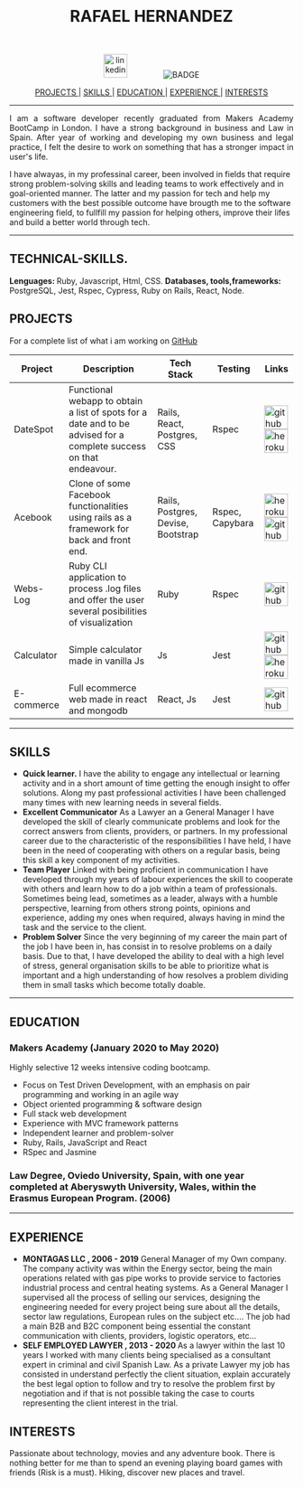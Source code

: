  <br>

<h1 align="center">RAFAEL HERNANDEZ</h1>

<br>

<p align="center">
  <a href="https://www.linkedin.com/in/rafael-hernandez-garcia-82705baa/">
    <img src="./images/Linkedin_Logo.png" alt="linkedin" hspace="30" height="42" width="42"></a>
  <img src="https://img.shields.io/badge/Ready-for%20Develop!-blue" alt="BADGE" hspace="30">
</p>

<div align="center">

[ PROJECTS ](#projects) |
[ SKILLS ](#skills) |
[ EDUCATION ](#education) |
[ EXPERIENCE ](#experience) |
[ INTERESTS ](#interests)

</div>

***
<p align = "justify">I am a software developer recently graduated from Makers Academy BootCamp in London. I have a strong background in business and Law in Spain. After year of working and developing my own business and legal practice, I felt the desire to work on something that has a stronger impact in user's life.
</p>

<p align ="jusfify">I have alwayas, in my professinal career, been involved in fields that require strong problem-solving skills and leading teams to work effectively and in goal-oriented manner. The latter and my passion for tech and help my customers with the best possible outcome have brougth me to the software engineering field, to fullfill my passion for helping others, improve their lifes and build a better world through tech.
</p>


***

## TECHNICAL-SKILLS.

<strong>Lenguages: </strong> Ruby, Javascript, Html, CSS.
<strong>Databases, tools,frameworks: </strong> PostgreSQL, Jest, Rspec, Cypress, Ruby on Rails, React, Node.


## PROJECTS
For a complete list of what i am working on [GitHub](https://github.com/rafahg)


Project | Description | Tech Stack | Testing | Links
--- | --- | --- | --- | ---
DateSpot | Functional webapp to obtain a list of spots for a date and to be advised for a complete success on that endeavour. | Rails, React, Postgres, CSS | Rspec | <a href="https://github.com/rafahg/travel-final-project"><img alt="github" src="./images/Github_Logo.png" height="42" width="42"> </a><a href="https://datespot-app.herokuapp.com/"><img alt="heroku" src="./images/Heroku_Logo.png" height="42" width="42"> </a>
Acebook | Clone of some Facebook functionalities using rails as a framework for back and front end. | Rails, Postgres, Devise, Bootstrap | Rspec, Capybara | <a href="https://the-undefined-method.herokuapp.com/users/sign_in"><img alt="heroku" src="./images/Heroku_Logo.png" height="42" width="42"> </a><a href="https://github.com/rafahg/acebook-theUndefinedMethod"><img alt="github" src="./images/Github_Logo.png" height="42" width="42"> </a>
Webs-Log |Ruby CLI application to process .log files and offer the user several posibilities of visualization | Ruby | Rspec | <a href="https://github.com/rafahg/Ruby-app-Backend"><img alt="github" src="./images/Github_Logo.png" height="42" width="42"> </a>
Calculator |Simple calculator made in vanilla Js| Js | Jest | <a href="https://github.com/rafahg/calculator-project"><img alt="github" src="./images/Github_Logo.png" height="42" width="42"> </a><a href="https://rafahg.github.io/calculator-project/"><img alt="heroku" src="./images/Github_Logo.png" height="42" width="42"> </a>
E-commerce |Full ecommerce web made in react and mongodb| React, Js | Jest | <a href="https://github.com/dariathompson/pro-rate"><img alt="github" src="./images/Github_Logo.png" height="42" width="42"> </a>


***

## SKILLS

- <b>Quick learner.</b>
I have the ability to engage any intellectual or learning activity and in a short amount of time getting the enough insight to offer solutions. Along my past professional activities I have been challenged many times with new learning needs in several fields.
- <b>Excellent Communicator</b>
As a Lawyer an a General Manager I have developed the skill of clearly communicate problems and look for the correct answers from clients, providers, or partners. In my professional career due to the characteristic of the responsibilities I have held, I have been in the need of cooperating with others on a regular basis, being this skill a key component of my activities.
- <b>Team Player</b>
Linked with being proficient in communication I have developed through my years of labour experiences the skill to cooperate with others and learn how to do a job within a team of professionals. Sometimes being lead, sometimes as a leader, always with a humble perspective, learning from others strong points, opinions and experience, adding my ones when required, always having in mind the task and the service to the client.
- <b>Problem Solver</b>
Since the very beginning of my career the main part of the job I have been in, has consist in to resolve problems on a daily basis. Due to that, I have developed the ability to deal with a high level of stress, general organisation skills to be able to prioritize what is important and a high understanding of how resolves a problem dividing them in small tasks which become totally doable.
***

## EDUCATION

### Makers Academy (January 2020 to May 2020)

Highly selective 12 weeks intensive coding bootcamp.

- Focus on Test Driven Development, with an emphasis on pair programming and working in an agile way
- Object oriented programming & software design
- Full stack web development
- Experience with MVC framework patterns
- Independent learner and problem-solver
- Ruby, Rails, JavaScript and React
- RSpec and Jasmine

### Law Degree, Oviedo University, Spain, with one year completed at Aberyswyth University, Wales, within the Erasmus European Program. (2006)
***

## EXPERIENCE

-  <b>MONTAGAS LLC , 2006 - 2019</b>
General Manager of my Own company. The company activity was within the Energy sector, being the main operations related with gas pipe works to provide service to factories industrial process and central heating systems. As a General Manager I supervised all the process of selling our services, designing the engineering needed for every project being sure about all the details, sector law regulations, European rules on the subject etc....
The job had a main B2B and B2C component being essential the constant communication with clients, providers, logistic operators, etc...
-  <b> SELF EMPLOYED LAWYER , 2013 - 2020 </b>
As a lawyer within the last 10 years I worked with many clients being specialised as a consultant expert in criminal and civil Spanish Law. As a private Lawyer my job has consisted in understand perfectly the client situation, explain accurately the best legal option to follow and try to resolve the problem first by negotiation and if that is not possible taking the case to courts representing the client interest in the trial.

## INTERESTS
Passionate about technology, movies and any adventure book. There is nothing better for me than to spend an evening playing board games with friends (Risk is a must). Hiking, discover new places and travel.
